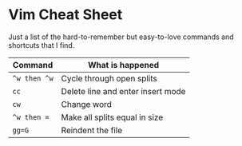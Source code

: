 # Vim Cheat Sheet
Just a list of the hard-to-remember but easy-to-love commands and shortcuts that I
find.

| Command      | What is happened                  |
|--------------|-----------------------------------|
| `^w then ^w` | Cycle through open splits         |
| `cc`         | Delete line and enter insert mode |
| `cw`         | Change word                       |
| `^w then =`  | Make all splits equal in size     |
| `gg=G`       | Reindent the file                 |
